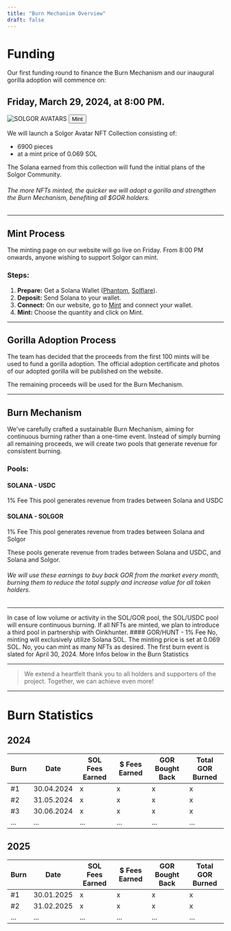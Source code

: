 ```yaml
---
title: "Burn Mechanism Overview"
draft: false
---
```


# Funding

Our first funding round to finance the Burn Mechanism and our inaugural gorilla adoption will commence on: 
## Friday, March 29, 2024, at 8:00 PM.

![SOLGOR AVATARS](/images/SOLGOR_AVATARS.gif)
<Button href="https://www.launchmynft.io/collections/HtHgngcma1oYDiiBo7w7LswpcTSUDrgw7QvMsEhFnw9b/hNgE5uKGd9xaRNw93rk7" type="solid">Mint</Button>

We will launch a Solgor Avatar NFT Collection consisting of: 
- 6900 pieces 
- at a mint price of 0.069 SOL

The Solana earned from this collection will fund the initial plans of the Solgor Community. 
###### The more NFTs minted, the quicker we will adopt a gorilla and strengthen the Burn Mechanism, benefiting all $GOR holders.

---

## Mint Process

<Notice type="info">
The minting page on our website will go live on Friday. From 8:00 PM onwards, anyone wishing to support Solgor can mint.
</Notice>

### Steps:

1. **Prepare:** Get a Solana Wallet ([Phantom](https://phantom.app/), [Solflare](https://solflare.com/)).
2. **Deposit:** Send Solana to your wallet.
3. **Connect:** On our website, go to [Mint](https://solgor.app/) and connect your wallet.
4. **Mint:** Choose the quantity and click on Mint.

---

## Gorilla Adoption Process

The team has decided that the proceeds from the first 100 mints will be used to fund a gorilla adoption. 
The official adoption certificate and photos of our adopted gorilla will be published on the website.

The remaining proceeds will be used for the Burn Mechanism.

---

## Burn Mechanism

We've carefully crafted a sustainable Burn Mechanism, aiming for continuous burning rather than a one-time event. 
Instead of simply burning all remaining proceeds, we will create two pools that generate revenue for consistent burning.

### Pools:
<Tabs>

<Tab name="SOL/USDC">

#### SOLANA - USDC
1% Fee
This pool generates revenue from trades between Solana and USDC
</Tab>

<Tab name="SOL/GOR">

#### SOLANA - SOLGOR
1% Fee
This pool generates revenue from trades between Solana and Solgor
</Tab>

</Tabs>

These pools generate revenue from trades between Solana and USDC, and Solana and Solgor. 

###### We will use these earnings to buy back GOR from the market every month, burning them to reduce the total supply and increase value for all token holders.

---

<Accordion title="Why Two Pools?">
In case of low volume or activity in the SOL/GOR pool, the SOL/USDC pool will ensure continuous burning.
</Accordion>

<Accordion title="What if all NFTs get Minted?">
If all NFTs are minted, we plan to introduce a third pool in partnership with Oinkhunter.
#### GOR/HUNT
- 1% Fee
</Accordion>

<Accordion title="Is purchasing GOR required for NFT minting?">
No, minting will exclusively utilize Solana SOL.
</Accordion>

<Accordion title="What is the minting price?">
The minting price is set at 0.069 SOL.
</Accordion>

<Accordion title="Is there a limit to the number of NFTs I can mint?">
No, you can mint as many NFTs as desired.
</Accordion>

<Accordion title="When is the first burn scheduled?">
The first burn event is slated for April 30, 2024.
More Infos below in the Burn Statistics
</Accordion>

---

> We extend a heartfelt thank you to all holders and supporters of the project. Together, we can achieve even more!

---

# Burn Statistics

## 2024

| Burn | Date       | SOL Fees Earned | $ Fees Earned | GOR Bought Back | Total GOR Burned |
|------|------------|-----------------|---------------|-----------------|------------------|
| #1   | 30.04.2024 | x               | x             | x               | x                |
| #2   | 31.05.2024 | x               | x             | x               | x                |
| #3   | 30.06.2024 | x               | x             | x               | x                |
| ...  | ...        | ...             | ...           | ...             | ...              |

## 2025

| Burn | Date       | SOL Fees Earned | $ Fees Earned | GOR Bought Back | Total GOR Burned |
|------|------------|-----------------|---------------|-----------------|------------------|
| #1   | 30.01.2025 | x               | x             | x               | x                |
| #2   | 31.02.2025 | x               | x             | x               | x                |
| ...  | ...        | ...             | ...           | ...             | ...              |
